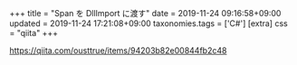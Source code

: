 +++
title = "Span を DllImport に渡す"
date = 2019-11-24 09:16:58+09:00
updated = 2019-11-24 17:21:08+09:00
taxonomies.tags = ['C#']
[extra]
css = "qiita"
+++

<https://qiita.com/ousttrue/items/94203b82e00844fb2c48>

